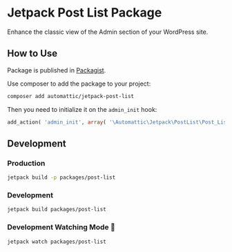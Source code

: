 # Jetpack Post List Package

Enhance the classic view of the Admin section of your WordPress site.

## How to Use

Package is published in [Packagist](https://packagist.org/packages/automattic/jetpack-post-list).

Use composer to add the package to your project:
```bash
composer add automattic/jetpack-post-list
```

Then you need to initialize it on the `admin_init` hook:

```php
add_action( 'admin_init', array( '\Automattic\Jetpack\PostList\Post_List', 'configure' ) );
```

## Development

### Production
```bash
jetpack build -p packages/post-list
```

### Development
```bash
jetpack build packages/post-list
```

### Development Watching Mode 👀
```bash
jetpack watch packages/post-list
```
